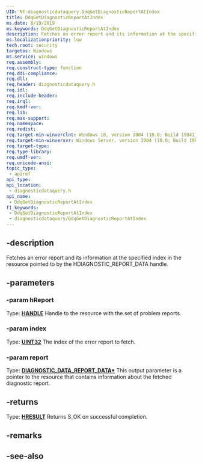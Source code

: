 ```yaml
---
UID: NF:diagnosticdataquery.DdqGetDiagnosticReportAtIndex
title: DdqGetDiagnosticReportAtIndex
ms.date: 8/19/2019
ms.keywords: DdqGetDiagnosticReportAtIndex
description: Fetches an error report and its information at the specified index in the resource pointed to by the HDIAGNOSTIC_REPORT_DATA handle.
ms.localizationpriority: low
tech.root: security
targetos: Windows
ms.service: windows
req.assembly: 
req.construct-type: function
req.ddi-compliance: 
req.dll: 
req.header: diagnosticdataquery.h
req.idl: 
req.include-header: 
req.irql: 
req.kmdf-ver: 
req.lib: 
req.max-support: 
req.namespace: 
req.redist: 
req.target-min-winverclnt: Windows 10, version 2004 (10.0; Build 19041)
req.target-min-winversvr: Windows Server, version 2004 (10.0; Build 19041)
req.target-type: 
req.type-library: 
req.umdf-ver: 
req.unicode-ansi: 
topic_type:
 - apiref
api_type:
api_location:
 - diagnosticdataquery.h
api_name:
 - DdqGetDiagnosticReportAtIndex
f1_keywords:
 - DdqGetDiagnosticReportAtIndex
 - diagnosticdataquery/DdqGetDiagnosticReportAtIndex
---
```


## -description

Fetches an error report and its information at the specified index in the resource pointed to by the HDIAGNOSTIC_REPORT_DATA handle.

## -parameters

### -param hReport

Type: **[HANDLE](/windows/desktop/winprog/windows-data-types)**
Handle to the resource with the set of problem reports.

### -param index

Type: **[UINT32](/windows/desktop/winprog/windows-data-types)**
The index of the error report to fetch.

### -param report

Type: **[DIAGNOSTIC_DATA_REPORT_DATA\*](/windows/win32/api/diagnosticdataquerytypes/ns-diagnosticdataquerytypes-diagnostic_report_data)**
This output parameter is a pointer to the resource that contains information about the fetched diagnostic report.

## -returns

Type: **[HRESULT](/windows/desktop/com/structure-of-com-error-codes)**
Returns S_OK on successful completion.

## -remarks

## -see-also

